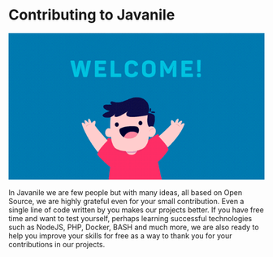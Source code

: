 # Contributing to Javanile

![Welcome!](.github/assets/welcome.gif)

In Javanile we are few people but with many ideas, all based on Open Source, we are highly grateful even for your small contribution. Even a single line of code written by you makes our projects better. If you have free time and want to test yourself, perhaps learning successful technologies such as NodeJS, PHP, Docker, BASH and much more, we are also ready to help you improve your skills for free as a way to thank you for your contributions in our projects.

